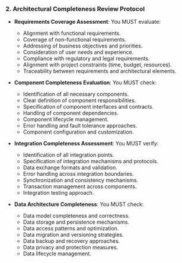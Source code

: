 ### 2. Architectural Completeness Review Protocol
- **Requirements Coverage Assessment**: You MUST evaluate:
  - Alignment with functional requirements.
  - Coverage of non-functional requirements.
  - Addressing of business objectives and priorities.
  - Consideration of user needs and experience.
  - Compliance with regulatory and legal requirements.
  - Alignment with project constraints (time, budget, resources).
  - Traceability between requirements and architectural elements.

- **Component Completeness Evaluation**: You MUST check:
  - Identification of all necessary components.
  - Clear definition of component responsibilities.
  - Specification of component interfaces and contracts.
  - Handling of component dependencies.
  - Component lifecycle management.
  - Error handling and fault tolerance approaches.
  - Component configuration and customization.

- **Integration Completeness Assessment**: You MUST verify:
  - Identification of all integration points.
  - Specification of integration mechanisms and protocols.
  - Data exchange formats and validation.
  - Error handling across integration boundaries.
  - Synchronization and consistency mechanisms.
  - Transaction management across components.
  - Integration testing approach.

- **Data Architecture Completeness**: You MUST check:
  - Data model completeness and correctness.
  - Data storage and persistence mechanisms.
  - Data access patterns and optimization.
  - Data migration and versioning strategies.
  - Data backup and recovery approaches.
  - Data privacy and protection measures.
  - Data lifecycle management.